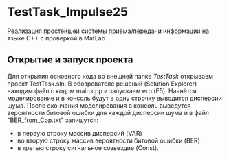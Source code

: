 # TestTask_Impulse25
Реализация простейшей системы приёма/передачи информации на языке C++ с проверкой в MatLab

## Открытие и запуск проекта
Для открытия основного кода во внешней папке *TestTask* открываем проект TestTask.sln. В обозревателе решений (Solution Explorer) находим файл с кодом main.cpp и запускаем его (F5). Начнётся моделирование и в консоль будут в одну строчку выводится дисперсии шума. После окончания моделирования в консоль выведутся вероятности битовой ошибки для каждой дисперсии шума и в файл "BER_from_Cpp.txt" запишутся: 
- в первую строку массив дисперсий (VAR)
- во вторую строку массив вероятности битовой ошибки (BER)
- в третью строку сигнальное созвездие (Const).
